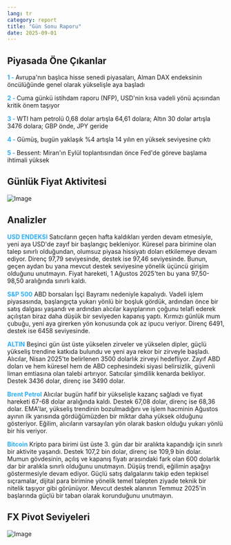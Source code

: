 ```yaml
---
lang: tr
category: report
title: "Gün Sonu Raporu"
date: 2025-09-01
---
```



<h2>Piyasada Öne Çıkanlar</h2>
<strong style="color: #2caef7;">1 - </strong> Avrupa'nın başlıca hisse senedi piyasaları, Alman DAX endeksinin öncülüğünde genel olarak yükselişle aya başladı

<strong style="color: #2caef7;">2 - </strong> Cuma günkü istihdam raporu (NFP), USD'nin kısa vadeli yönü açısından kritik önem taşıyor

<strong style="color: #2caef7;">3 - </strong> WTI ham petrolü 0,68 dolar artışla 64,61 dolara; Altın 30 dolar artışla 3476 dolara; GBP önde, JPY geride

<strong style="color: #2caef7;">4 - </strong> Gümüş, bugün yaklaşık %4 artışla 14 yılın en yüksek seviyesine çıktı

<strong style="color: #2caef7;">5 - </strong> Bessent: Miran'ın Eylül toplantısından önce Fed'de göreve başlama ihtimali yüksek




<h2>Günlük Fiyat Aktivitesi</h2>
<img src="https://markleighedu.github.io/img/Sep-2025/01-Sep-2025/price.jpg" alt="Image"/>

<h2>Analizler</h2>
<strong style="color: #2caef7;">USD ENDEKSI</strong> Satıcıların geçen hafta kaldıkları yerden devam etmesiyle, yeni aya USD'de zayıf bir başlangıç bekleniyor. Küresel para birimine olan talep sınırlı olduğundan, olumsuz piyasa hissiyatı doları etkilemeye devam ediyor. Direnç 97,79 seviyesinde, destek ise 97,46 seviyesinde. Bunun, geçen aydan bu yana mevcut destek seviyesine yönelik üçüncü girişim olduğunu unutmayın. Fiyat hareketi, 1 Ağustos 2025'ten bu yana 97,50-98,50 aralığında sınırlı kaldı.

<strong style="color: #2caef7;">S&P 500</strong> ABD borsaları İşçi Bayramı nedeniyle kapalıydı. Vadeli işlem piyasasında, başlangıçta yukarı yönlü bir boşluk gördük, ardından önce bir satış dalgası yaşandı ve ardından alıcılar kayıplarının çoğunu telafi ederek açılıştan biraz daha düşük bir seviyeden kapanış yaptı. Kırmızı günlük mum çubuğu, yeni aya girerken yön konusunda çok az ipucu veriyor. Direnç 6491, destek ise 6458 seviyesinde.

<strong style="color: #2caef7;">ALTIN</strong> Beşinci gün üst üste yükselen zirveler ve yükselen dipler, güçlü yükseliş trendine katkıda bulundu ve yeni aya rekor bir zirveyle başladı. Alıcılar, Nisan 2025'te belirlenen 3500 dolarlık zirveyi hedefliyor. Zayıf ABD doları ve hem küresel hem de ABD cephesindeki siyasi belirsizlik, güvenli liman emtiasına olan talebi artırıyor. Satıcılar şimdilik kenarda bekliyor. Destek 3436 dolar, direnç ise 3490 dolar.

<strong style="color: #2caef7;">Brent Petrol</strong> Alıcılar bugün hafif bir yükselişle kazanç sağladı ve fiyat hareketi 67-68 dolar aralığında kaldı. Destek 67,08 dolar, direnç ise 68,36 dolar. EMA'lar, yükseliş trendinin bozulmadığını ve işlem hacminin Ağustos ayının ilk yarısında gördüğümüzden bir miktar daha yüksek olduğunu gösteriyor. Eğilim, alıcıların varsayılan yön olarak baskın olduğu yukarı yönlü bir his veriyor.

<strong style="color: #2caef7;">Bitcoin</strong> Kripto para birimi üst üste 3. gün dar bir aralıkta kapandığı için sınırlı bir aktivite yaşandı. Destek 107,2 bin dolar, direnç ise 109,9 bin dolar. Mumun gövdesinin, açılış ve kapanış fiyatı arasındaki fark olan 600 dolarlık dar bir aralıkla sınırlı olduğunu unutmayın. Düşüş trendi, eğilimin aşağıyı göstermesiyle devam ediyor. Güçlü satış dalgalarını takip eden tepkisel sıçramalar, dijital para birimine yönelik temel talepten ziyade teknik bir nitelik taşıyor gibi görünüyor. Mevcut destek alanının Temmuz 2025'in başlarında güçlü bir taban olarak korunduğunu unutmayın.



<h2>FX Pivot Seviyeleri</h2>
<img src="https://markleighedu.github.io/img/Sep-2025/01-Sep-2025/pivot.jpg" alt="Image"/>